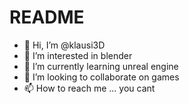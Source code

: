 # README



* 👋 Hi, I’m @klausi3D
* 👀 I’m interested in blender
* 🌱 I’m currently learning unreal engine
* 💞️ I’m looking to collaborate on games
* 📫 How to reach me ... you cant
